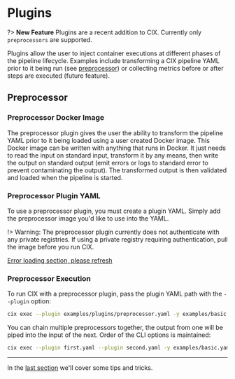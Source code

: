 # Plugins

?> **New Feature** Plugins are a recent addition to CIX. Currently only `preprocessors` are supported.

Plugins allow the user to inject container executions at different phases of the pipeline lifecycle. Examples include transforming a CIX pipeline YAML prior to it being run (see [preprocessor](#preprocessor)) or collecting metrics before or after steps are executed (future feature).

## Preprocessor

### Preprocessor Docker Image
The preprocessor plugin gives the user the ability to transform the pipeline YAML prior to it being loaded using a user created Docker image. This Docker image can be written with anything that runs in Docker. It just needs to read the input on standard input, transform it by any means, then write the output on standard output (emit errors or logs to standard error to prevent contaminating the output). The transformed output is then validated and loaded when the pipeline is started. 

### Preprocessor Plugin YAML
To use a preprocessor plugin, you must create a plugin YAML. Simply add the preprocessor image you'd like to use into the YAML.

!> Warning: The preprocessor plugin currently does not authenticate with any private registries. If using a private registry requiring authentication, pull the image before you run CIX. 

[Error loading section, please refresh](../examples/plugins/preprocessor.yaml ':include :type=code')

### Preprocessor Execution
To run CIX with a preprocessor plugin, pass the plugin YAML path with the `--plugin` option:
```sh
cix exec --plugin examples/plugins/preprocessor.yaml -y examples/basic.yaml
```

You can chain multiple preprocessors together, the output from one will be piped into the input of the next. Order of the CLI options is maintained: 
```sh
cix exec --plugin first.yaml --plugin second.yaml -y examples/basic.yaml
```
---

In the [last section](tutorials/tips.md) we'll cover some tips and tricks.
